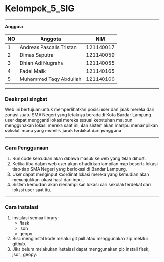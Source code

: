 # Kelompok_5_SIG

---
__Anggota__

| **NO** | **Anggota** | **NIM** |
|--------|-------------|---------|
|1 | Andreas Pascalis Tristan | 121140017|
|2 | Dimas Saputra | 121140059|
|3 | Dhian Adi Nugraha| 121140055|
|4 | Fadel Malik | 121140165|
|5 | Muhammad Taqy Abdullah | 121140166| 

---
### **Deskripsi singkat**

Web ini bertujuan untuk memperlihatkan posisi user dan jarak mereka dari zonasi suatu SMA Negeri yang letaknya berada di Kota Bandar Lampung. user dapat mengganti lokasi mereka sesuai kebutuhan maupun menggunakan lokasi mereka saat ini, dan sistem akan mampu menampilkan sekolah mana yang memiliki jarak terdekat dari pengguna

---
### **Cara Penggunaan**
1. Run code kemudian akan dibawa masuk ke web yang telah dihost.
2. Ketika tiba dalam web user akan dihadirkan tampilan map beserta lokasi tiap-tiap SMA Negeri yang berlokasi di Bandar Lampung.
3. User dapat menginput koordinat lokasi mereka yang kemudian akan menunjukkan lokasi hasil dari input.
4. Sistem kemudian akan menampilkan lokasi dari sekolah terdekat dari lokasi user saat itu.

---

### **Cara instalasi**
1. instalasi semua library:
    * flask
    * json
    * geopy
2. Bisa menginstal kode melalui git pull atau menggunakan zip melalui github. 
3. Jika belum melakukan instalasi dapat menggunakan pip install flask, json, geopy.

